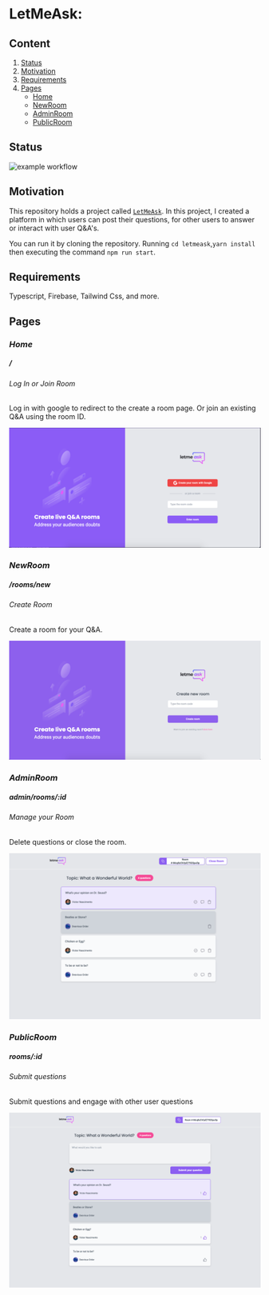 # LetMeAsk:

## Content

1. [Status](#Status)
2. [Motivation](#Motivation) 
3. [Requirements](#Requirements)
4. [Pages](#Pages)
    - [Home](#Home)
    - [NewRoom](#NewRoom)
    - [AdminRoom](#NewRoom)
    - [PublicRoom](#PublicRoom)

## Status

![example workflow](https://github.com/vix993/letmeask/actions/workflows/test_on_push.yml/badge.svg)

## Motivation

This repository holds a project called [`LetMeAsk`](https://letmeask-it.vercel.app/). In this project, I created a platform in which users can post their questions, for other users to answer or interact with user Q&A's.

You can run it by cloning the repository. Running `cd letmeask`,`yarn install` then executing the command `npm run start`.

## Requirements

Typescript, Firebase, Tailwind Css, and more.

## Pages
### *Home*

##### /

###### Log In or Join Room

Log in with google to redirect to the create a room page. Or join an existing Q&A using the room ID.

<img src="./presentation/screenshotLanding.png" alt="screenshot of landing page UI"/>

### *NewRoom*

##### /rooms/new

###### Create Room

Create a room for your Q&A.

<img src="./presentation/screenshotNewRoom.png" alt="screenshot of new room page"/>

### *AdminRoom*

##### admin/rooms/:id

###### Manage your Room

Delete questions or close the room.

<img src="./presentation/adminRoom.png" alt="screenshot of admin room"/>

### *PublicRoom*

##### rooms/:id

###### Submit questions

Submit questions and engage with other user questions

<img src="./presentation/publicRoom.png" alt="screenshot of public room"/>
